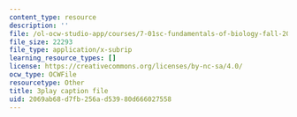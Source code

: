```yaml
---
content_type: resource
description: ''
file: /ol-ocw-studio-app/courses/7-01sc-fundamentals-of-biology-fall-2011/2069ab68d7fb256ad53980d666027558_uBRdfsz_YB4.srt
file_size: 22293
file_type: application/x-subrip
learning_resource_types: []
license: https://creativecommons.org/licenses/by-nc-sa/4.0/
ocw_type: OCWFile
resourcetype: Other
title: 3play caption file
uid: 2069ab68-d7fb-256a-d539-80d666027558
---
```

